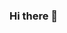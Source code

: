 ### Hi there 👋

<!--
**xreact/xreact** is a ✨ _special_ ✨ repository because its `README.md` (this file) appears on your GitHub profile.

Here are some ideas to get you started:
  let's reinvent the wheel!

- 📫 How to reach me: xreact@fastmail.fm
- ⚡ Fun fact: it's fun isnt?
-->
